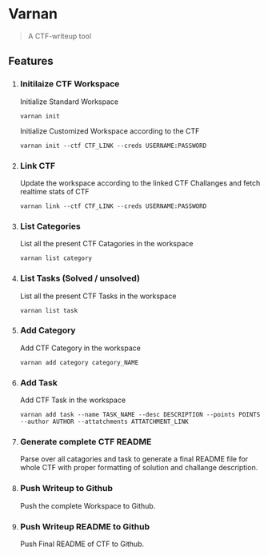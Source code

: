 # Varnan

> A CTF-writeup tool

## Features

1. ### Initilaize CTF Workspace <br>
    Initialize Standard Workspace
    ```
    varnan init
    ```
    Initialize Customized Workspace according to the CTF
    ```
    varnan init --ctf CTF_LINK --creds USERNAME:PASSWORD
    ```
2. ### Link CTF
    Update the workspace according to the linked CTF Challanges and fetch realtime stats of CTF
    ```
    varnan link --ctf CTF_LINK --creds USERNAME:PASSWORD
    ```
3. ### List Categories
    List all the present CTF Catagories in the workspace
    ```
    varnan list category
    ```
4. ### List Tasks (Solved / unsolved)
    List all the present CTF Tasks in the workspace
    ```
    varnan list task
    ```
5. ### Add Category
    Add CTF Category in the workspace
    ```
    varnan add category category_NAME
    ```
6. ### Add Task
    Add CTF Task in the workspace
    ```
    varnan add task --name TASK_NAME --desc DESCRIPTION --points POINTS --author AUTHOR --attatchments ATTATCHMENT_LINK
    ```
7. ### Generate complete CTF README
    Parse over all catagories and task to generate a final README file for whole CTF with proper formatting of solution and challange description.
8. ### Push Writeup to Github
    Push the complete Workspace to Github.
9. ### Push Writeup README to Github
    Push Final README of CTF to Github.